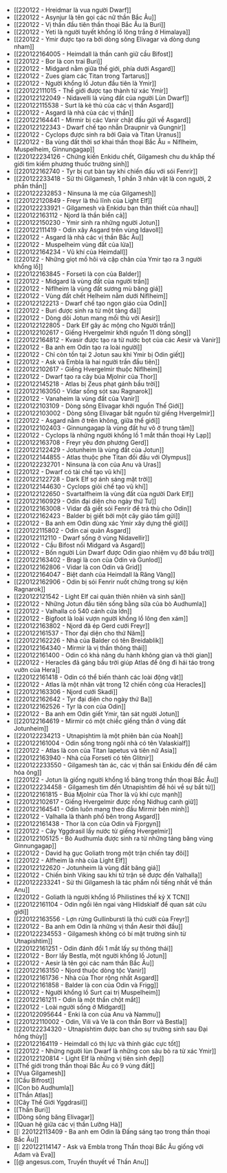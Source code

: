 - [[220122 - Hreidmar là vua người Dwarf]]
- [[220122 - Asynjur là tên gọi các nữ thần Bắc Âu]]
- [[220122 - Vị thần đầu tiên thần thoại Bắc Âu là Buri]]
- [[220122 - Yeti là người tuyết khổng lồ lông trắng ở Himalaya]]
- [[220122 - Ymir được tạo ra bởi dòng sông Elivagar và dòng dung nham]]
- [[220122164005 - Heimdall là thần canh giữ cầu Bifost]]
- [[220122 - Bor là con trai Buri]]
- [[220122 - Midgard nằm giữa thế giới, phía dưới Asgard]]
- [[220122 - Zues giam các Titan trong Tartarus]]
- [[220122 - Người khổng lồ Jotun đầu tiên là Ymir]]
- [[220122111015 - Thế giới được tạo thành từ xác Ymir]]
- [[220122122049 - Nidavelli là vùng đất của người Lùn Dwarf]]
- [[220122115538 - Surt là kẻ thù của các vị thần Asgard]]
- [[220122 - Asgard là nhà của các vị thần]]
- [[220122164441 - Mirmir bị các Vanir chặt đầu gửi về Asgard]]
- [[220122122343 - Dwarf chế tạo nhẫn Draupnir và Gungnir]]
- [[220122 - Cyclops được sinh ra bởi Gaia và Titan Uranus]]
- [[220122 - Ba vùng đất thời sơ khai thần thoại Bắc Âu = Niflheim, Muspelheim, Ginnungagap]]
- [[220122234126 - Chứng kiến Enkidu chết, Gilgamesh chu du khắp thế giới tìm kiếm phương thuốc trường sinh]]
- [[220122162740 - Tyr bị cụt bàn tay khi chiến đấu với sói Fenrir]]
- [[220122233418 - Sử thi Gilgamesh, 1 phần 3 nhân vật là con người, 2 phần thần]]
- [[220122232853 - Ninsuna là mẹ của Gilgamesh]]
- [[220122120849 - Freyr là thủ lĩnh của Light Elf]]
- [[220122233921 - Gilgamesh và Enkidu bạn thân thiết của nhau]]
- [[220122163112 - Njord là thần biển cả]]
- [[220122150230 - Ymir sinh ra những người Jotun]]
- [[220122111419 - Odin xây Asgard trên vùng Idavoll]]
- [[220122 - Asgard là nhà các vị thần Bắc Âu]]
- [[220122 - Muspelheim vùng đất của lửa]]
- [[220122164234 - Vũ khí của Heimdall]]
- [[220122 - Những giọt mồ hôi và cặp chân của Ymir tạo ra 3 người khổng lồ]]
- [[220122163845 - Forseti là con của Balder]]
- [[220122 - Midgard là vùng đất của người trần]]
- [[220122 - Niflheim là vùng đất sương mù băng giá]]
- [[220122 - Vùng đất chết Helheim nằm dưới Niflheim]]
- [[220122122213 - Dwarf chế tạo ngọn giáo của Odin]]
- [[220122 - Buri được sinh ra từ một tảng đá]]
- [[220122 - Dòng dõi Jotun mang mối thù với Aesir]]
- [[220122122805 - Dark Elf gây ác mộng cho Người trần]]
- [[220122102617 - Giếng Hvergelmir khởi nguồn 11 dòng sông]]
- [[220122164812 - Kvasir được tạo ra từ nước bọt của các Aesir và Vanir]]
- [[220122 - Ba anh em Odin tạo ra loài người]]
- [[220122 - Chỉ còn tồn tại 2 Jotun sau khi Ymir bị Odin giết]]
- [[220122 - Ask và Embla là hai người trần đầu tiên]]
- [[220122102617 - Giếng Hvergelmir thuộc Niflheim]]
- [[220122 - Dwarf tạo ra cây búa Mjolnir của Thor]]
- [[220122145218 - Atlas bị Zeus phạt gánh bầu trời]]
- [[220122163050 - Vidar sống sót sau Ragnarok]]
- [[220122 - Vanaheim là vùng đất của Vanir]]
- [[220122103109 - Dòng sông Elivagar khởi nguồn Thế Giới]]
- [[220122103002 - Dòng sông Elivagar bắt nguồn từ giếng Hvergelmir]]
- [[220122 - Asgard nằm ở trên không, giữa thế giới]]
- [[220122102403 - Ginnungagap là vùng đất hư vô ở trung tâm]]
- [[220122 - Cyclops là những người khổng lồ 1 mắt thần thoại Hy Lạp]]
- [[220122163708 - Freyr yêu đơn phương Gerd]]
- [[220122122429 - Jotunheim là vùng đất của Jotun]]
- [[220122144855 - Atlas thuộc phe Titan đối đầu với Olympus]]
- [[220122232701 - Ninsuna là con của Anu và Uras]]
- [[220122 - Dwarf có tài chế tạo vũ khí]]
- [[220122122728 - Dark Elf sợ ánh sáng mặt trời]]
- [[220122144630 - Cyclops giỏi chế tạo vũ khí]]
- [[220122122650 - Svartalfheim là vùng đất của người Dark Elf]]
- [[220122160929 - Odin đại diện cho ngày thứ Tư]]
- [[220122163008 - Vidar đã giết sói Fenrir để trả thù cho Odin]]
- [[220122162423 - Balder bị giết bởi một cây giáo tầm gửi]]
- [[220122 - Ba anh em Odin dùng xác Ymir xây dựng thế giới]]
- [[220122115802 - Odin cai quản Asgard]]
- [[220122112110 - Dwarf sống ở vùng Nidavellir]]
- [[220122 - Cầu Bifost nối Midgard và Asgard]]
- [[220122 - Bốn người Lùn Dwarf được Odin giao nhiệm vụ đỡ bầu trời]]
- [[220122163402 - Bragi là con của Odin và Gunlod]]
- [[220122162806 - Vidar là con Odin và Grid]]
- [[220122164047 - Biệt danh của Heimdall là Răng Vàng]]
- [[220122162906 - Odin bị sói Fenrir nuốt chửng trong sự kiện Ragnarok]]
- [[220122121542 - Light Elf cai quản thiên nhiên và sinh sản]]
- [[220122 - Những Jotun đầu tiên sống bằng sữa của bò Audhumla]]
- [[220122 - Valhalla có 540 cánh cửa lớn]]
- [[220122 - Bigfoot là loài vượn người khổng lồ lông đen xám]]
- [[220122163802 - Njord đã ép Gerd cưới Freyr]]
- [[220122161537 - Thor đại diện cho thứ Năm]]
- [[220122162226 - Nhà của Balder có tên Breidablik]]
- [[220122164340 - Mirmir là vị thần thông thái]]
- [[220122161400 - Odin có khả năng du hành không gian và thời gian]]
- [[220122 - Heracles đã gáng bầu trời giúp Atlas để ông đi hái táo trong vườn của Hera]]
- [[220122161418 - Odin có thể biến thành các loài động vật]]
- [[220122 - Atlas là một nhân vật trong 12 chiến công của Heracles]]
- [[220122163306 - Njord cưới Skadi]]
- [[220122162642 - Tyr đại diện cho ngày thứ Ba]]
- [[220122162526 - Tyr là con của Odin]]
- [[220122 - Ba anh em Odin giết Ymir, tàn sát người Jotun]]
- [[220122164619 - Mirmir có một chiếc giếng thần ở vùng đất Jotunheim]]
- [[220122234213 - Utnapishtim là một phiên bản của Noah]]
- [[220122161004 - Odin sống trong ngôi nhà có tên Valaskialf]]
- [[220122 - Atlas là con của Titan Iapetus và tiên nữ Asia]]
- [[220122163940 - Nhà của Forseti có tên Glitnir]]
- [[220122233550 - Gilgamesh tàn ác, các vị thần sai Enkidu đến để cảm hóa ông]]
- [[220122 - Jotun là giống người khổng lồ băng trong thần thoại Bắc Âu]]
- [[220122234458 - Gilgamesh tìm đến Utnapishtim để hỏi về sự bất tử]]
- [[220122161815 - Búa Mjolnir của Thor là vũ khí cực mạnh]]
- [[220122102617 - Giếng Hvergelmir được rồng Nidhug canh giữ]]
- [[220122164541 - Odin luôn mang theo đầu Mirmir bên mình]]
- [[220122 - Valhalla là thành phố bên trong Asgard]]
- [[220122161438 - Thor là con của Odin và Fjorgyn]]
- [[220122 - Cây Yggdrasil lấy nước từ giếng Hvergelmir]]
- [[220122105125 - Bò Audhumla được sinh ra từ những tảng băng vùng Ginnungagap]]
- [[220122 - David hạ gục Goliath trong một trận chiến tay đôi]]
- [[220122 - Alfheim là nhà của Light Elf]]
- [[220122122620 - Jotunheim là vùng đất băng giá]]
- [[220122 - Chiến binh Viking sau khi tử trận sẽ được đến Valhalla]]
- [[220122233241 - Sử thi Gilgamesh là tác phẩm nổi tiếng nhất về thần Anu]]
- [[220122 - Goliath là người khổng lồ Philistines thế kỷ X TCN]]
- [[220122161104 - Odin ngồi lên ngai vàng Hlidskialf để quan sát cửu giới]]
- [[220122163556 - Lợn rừng Gullinbursti là thú cưỡi của Freyr]]
- [[220122 - Ba anh em Odin là những vị thần Aesir thời đầu]]
- [[220122234553 - Gilgamesh không có bí mật trường sinh từ Utnapishtim]]
- [[220122161251 - Odin đánh đổi 1 mắt lấy sự thông thái]]
- [[220122 - Borr lấy Bestla, một người khổng lồ Jotun]]
- [[220122 - Aesir là tên gọi các nam thần Bắc Âu]]
- [[220122163150 - Njord thuộc dòng tộc Vanir]]
- [[220122161736 - Nhà của Thor rộng nhất Asgard]]
- [[220122161858 - Balder là con của Odin và Frigg]]
- [[220122 - Người khổng lồ Surt cai trị Muspelheim]]
- [[220122161211 - Odin là một thần chột mắt]]
- [[220122 - Loài người sống ở Midgard]]
- [[220122095644 - Enki là con của Anu và Nammu]]
- [[220122110002 - Odin, Vili và Ve là con thần Borr và Bestla]]
- [[220122234320 - Utnapishtim được ban cho sự trường sinh sau Đại hồng thủy]]
- [[220122164119 - Heimdall có thị lực và thính giác cực tốt]]
- [[220122 - Những người lùn Dwarf là những con sâu bò ra từ xác Ymir]]
- [[220122120814 - Light Elf là những vị tiên sinh đẹp]]
- [[Thế giới trong thần thoại Bắc Âu có 9 vùng đất]]
- [[Vua Gilgamesh]]
- [[Cầu Bifrost]]
- [[Con bò Audhumla]]
- [[Thần Atlas]]
- [[Cây Thế Giới Yggdrasil]]
- [[Thần Buri]]
- [[Dòng sông băng Elivagar]]
- [[Quan hệ giữa các vị thần Lưỡng Hà]]
- [[❕ 220122113409 - Ba anh em Odin là Đấng sáng tạo trong thần thoại Bắc Âu]]
- [[❕ 220122114147 - Ask và Embla trong Thần thoại Bắc Âu giống với Adam và Eva]]
- [[@ angesus.com, Truyền thuyết về Thần Anu]]
